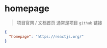 # homepage

> 项目官网 / 文档首页
> 通常是项目 `github` 链接

```json
{
  "homepage": "https://reactjs.org/"
}
```
